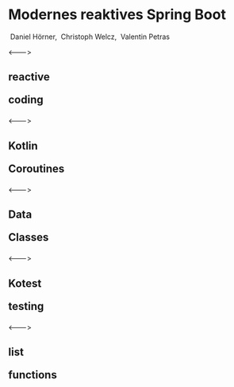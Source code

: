 
# <span class="simple anim-text-flow">Modernes reaktives Spring Boot</span> 
<i class="fa fa-user"></i>&nbsp;Daniel Hörner, <i class="fa fa-user"></i>&nbsp;Christoph Welcz, <i class="fa fa-user"></i>&nbsp;Valentin Petras

<--->
## <span class="words"><p class="words-line revert">reactive</p><p class="words-line"><span class="cleartxt anim-text-flow">coding</span></p></span>

<--->
## <span class="words"><p class="words-line revert">Kotlin</p><p class="words-line"><span class="cleartxt anim-text-flow">Coroutines</span></p></span>

<--->
## <span class="words"><p class="words-line revert">Data</p><p class="words-line"><span class="cleartxt anim-text-flow">Classes</span></p></span>

<--->
## <span class="words"><p class="words-line revert">Kotest</p><p class="words-line"><span class="cleartxt anim-text-flow">testing</span></p></span>

<--->
## <span class="words"><p class="words-line revert">list</p><p class="words-line"><span class="cleartxt anim-text-flow">functions</span></p></span>
